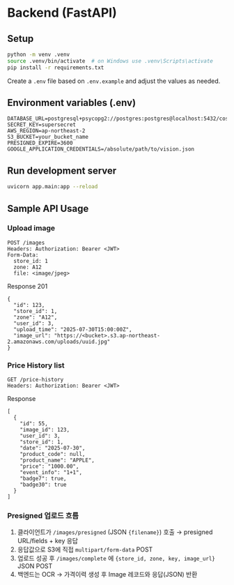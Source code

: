 # Backend (FastAPI)

## Setup

```bash
python -m venv .venv
source .venv/bin/activate  # on Windows use .venv\Scripts\activate
pip install -r requirements.txt
```

Create a `.env` file based on `.env.example` and adjust the values as needed.

## Environment variables (.env)

```
DATABASE_URL=postgresql+psycopg2://postgres:postgres@localhost:5432/costco_ocr
SECRET_KEY=supersecret
AWS_REGION=ap-northeast-2
S3_BUCKET=your_bucket_name
PRESIGNED_EXPIRE=3600
GOOGLE_APPLICATION_CREDENTIALS=/absolute/path/to/vision.json
```

## Run development server

```bash
uvicorn app.main:app --reload
```

## Sample API Usage

### Upload image

```
POST /images
Headers: Authorization: Bearer <JWT>
Form-Data:
  store_id: 1
  zone: A12
  file: <image/jpeg>
```

Response 201
```
{
  "id": 123,
  "store_id": 1,
  "zone": "A12",
  "user_id": 3,
  "upload_time": "2025-07-30T15:00:00Z",
  "image_url": "https://<bucket>.s3.ap-northeast-2.amazonaws.com/uploads/uuid.jpg"
}
```

### Price History list
```
GET /price-history
Headers: Authorization: Bearer <JWT>
```

Response
```
[
  {
    "id": 55,
    "image_id": 123,
    "user_id": 3,
    "store_id": 1,
    "date": "2025-07-30",
    "product_code": null,
    "product_name": "APPLE",
    "price": "1000.00",
    "event_info": "1+1",
    "badge7": true,
    "badge30": true
  }
]
```

### Presigned 업로드 흐름
1. 클라이언트가 `/images/presigned` (JSON `{filename}`) 호출 → presigned URL/fields + key 응답
2. 응답값으로 S3에 직접 `multipart/form-data` POST
3. 업로드 성공 후 `/images/complete` 에 `{store_id, zone, key, image_url}` JSON POST
4. 백엔드는 OCR → 가격이력 생성 후 Image 레코드와 응답(JSON) 반환 